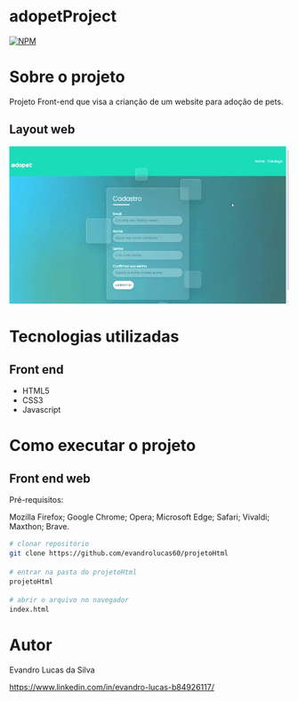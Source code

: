 # adopetProject

[![NPM](https://img.shields.io/npm/l/react)](https://github.com/evandrolucas60) 

# Sobre o projeto

Projeto Front-end que visa a crianção de um website para adoção de pets.

## Layout web
![Mobile 1](https://github.com/evandrolucas60/readme-assets-repository/blob/main/AdoPet.gif)

# Tecnologias utilizadas

## Front end
- HTML5 
- CSS3
- Javascript


# Como executar o projeto

## Front end web
Pré-requisitos:

Mozilla Firefox;
Google Chrome;
Opera;
Microsoft Edge;
Safari;
Vivaldi;
Maxthon;
Brave.

```bash
# clonar repositório
git clone https://github.com/evandrolucas60/projetoHtml

# entrar na pasta do projetoHtml
projetoHtml

# abrir o arquivo no navegador
index.html 
```

# Autor

Evandro Lucas da Silva

https://www.linkedin.com/in/evandro-lucas-b84926117/
